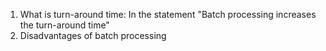 1. What is turn-around time: In the statement "Batch processing increases the turn-around time"
2. Disadvantages of batch processing
